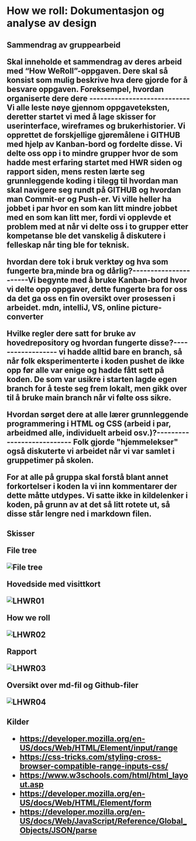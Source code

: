 <h1> How we roll: Dokumentasjon og analyse av design
<h2> Sammendrag av gruppearbeid 

<p> Skal inneholde et sammendrag av deres arbeid med “How WeRoll”-oppgaven. Dere skal så konsist som mulig beskrive hva dere gjorde for å besvare oppgaven. Foreksempel, hvordan organiserte dere dere ----------------------------
Vi alle leste nøye gjennom oppgaveteksten, deretter startet vi med å lage skisser for userinterface, wireframes og brukerhistorier. Vi opprettet de forskjellige gjøremålene i GITHUB med hjelp av Kanban-bord og fordelte disse. Vi delte oss opp i to mindre grupper hvor de som hadde mest erfaring startet med HWR siden og rapport siden, mens resten lærte seg grunnleggende koding i tilegg til hvordan man skal navigere seg rundt på GITHUB og hvordan man Commit-er og Push-er. Vi ville heller ha jobbet i par hvor en som kan litt mindre jobbet med en som kan litt mer, fordi vi opplevde et problem med at når vi delte oss i to grupper etter kompetanse ble det vanskelig å diskutere i felleskap når ting ble for teknisk.

hvordan dere tok i bruk verktøy og hva som fungerte bra,minde bra og dårlig?----------------------Vi begynte med å bruke Kanban-bord hvor vi delte opp oppgaver, dette fungerte bra for oss da det ga oss en fin oversikt over prosessen i arbeidet. mdn, intelliJ, VS, online picture-converter

Hvilke regler dere satt for bruke av hovedrepository og hvordan fungerte disse?------------------ vi hadde alltid bare en branch, så når folk eksperimenterte i koden pushet de ikke opp før alle var enige og hadde fått sett på koden. De som var usikre i starten lagde egen branch for å teste seg frem lokalt, men gikk over til å bruke main branch når vi følte oss sikre.

Hvordan sørget dere at alle lærer grunnleggende programmering i HTML og CSS (arbeid i par, arbeidmed alle, individuelt arbeid osv.)?--------------------------- Folk gjorde "hjemmelekser" også diskuterte vi arbeidet når vi var samlet i gruppetimer på skolen.

For at alle på gruppa skal forstå blant annet forkortelser i koden la vi inn kommentarer der dette måtte utdypes. Vi satte ikke in kildelenker i koden, på grunn av at det så litt rotete ut, så disse står lengre ned i markdown filen.



<h2> Skisser

<p> File tree

![File tree](bilder/filetree.jpg)

Hovedside med visittkort

![LHWR01](bilder/lhwr01.jpg)

How we roll

![LHWR02](bilder/lhwr02.jpg)

Rapport

![LHWR03](bilder/lhwr03.jpg)

Oversikt over md-fil og Github-filer

![LHWR04](bilder/lhwr04.jpg)

<h2> Kilder

- https://developer.mozilla.org/en-US/docs/Web/HTML/Element/input/range
- https://css-tricks.com/styling-cross-browser-compatible-range-inputs-css/
- https://www.w3schools.com/html/html_layout.asp
- https://developer.mozilla.org/en-US/docs/Web/HTML/Element/form
- https://developer.mozilla.org/en-US/docs/Web/JavaScript/Reference/Global_Objects/JSON/parse

